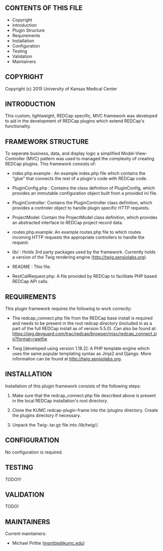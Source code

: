 CONTENTS OF THIS FILE
---------------------

 * Copyright
 * Introduction
 * Plugin Structure
 * Requirements
 * Installation
 * Configuration
 * Testing
 * Validation
 * Maintainers


COPYRIGHT
---------
Copyright (c) 2015 University of Kansas Medical Center


INTRODUCTION
------------
This custom, lightweight, REDCap specific, MVC framework was developed to aid in
the development of REDCap plugins which extend REDCap's functionality.


FRAMEWORK STRUCTURE
-------------------
To seperate business, data, and display logic a simplified Model-View-Controller
(MVC) pattern was used to managed the complexity of creating REDCap plugins.
This framework consists of:

 * index.php.example : An example index.php file which contains the "glue" that 
   connects the rest of a plugin's code with REDCap code.

 * PluginConfig.php : Contains the class definition of PluginConfig, which 
   provides an immutable configuration object built from a provided ini file.

 * PluginController: Contains the PluginController class definition, which 
   provides a controler object to handle plugin specific HTTP requests.

 * ProjectModel: Contain the ProjectModel class definition, which provides an
   abstracted interface to REDCap project record data.

 * routes.php.example: An example routes.php file to which routes incoming HTTP 
   requests the appropriate controllers to handle the request.

 * lib/ : Holds 3rd party packages used by the framework. Currently holds a
   version of the Twig rendering engine (http://twig.sensiolabs.org). 

 * README : This file.

 * RestCallRequest.php: A file provided by REDCap to facilitate PHP based REDCap
   API calls.


REQUIREMENTS
------------
This plugin framework requires the following to work correctly:

 * The redcap_connect.php file from the REDCap base install is required and 
   needs to be present in the root redcap directory (included in as a part of 
   the full REDCap install as of version 5.5.0).  Can also be found at:
   https://iwg.devguard.com/trac/redcap/browser/misc/redcap_connect.zip?format=rawthe

 * Twig [developed using version 1.18.2]: A PHP template engine which uses the
   same popular templating syntax as Jinja2 and Django.  More information can be
   found at http://twig.sensiolabs.org.


INSTALLATION
------------
Installation of this plugin framework consists of the following steps:

 1. Make sure that the redcap_connect.php file described above is present in
    the local REDCap installation's root directory.

 2. Clone the KUMC redcap-plugin-frame into the <redcap-root>/plugins 
    directory.  Create the plugins directory if necessary.

 3. Unpack the Twig-<version>.tar.gz file into 
    <framework-root>/lib/twig/<version>/.


CONFIGURATION
-------------
No configuration is required.


TESTING
-------
TODO!!!


VALIDATION
----------
TODO!


MAINTAINERS
-----------
Current maintainers:
 * Michael Prittie (mprittie@kumc.edu)
